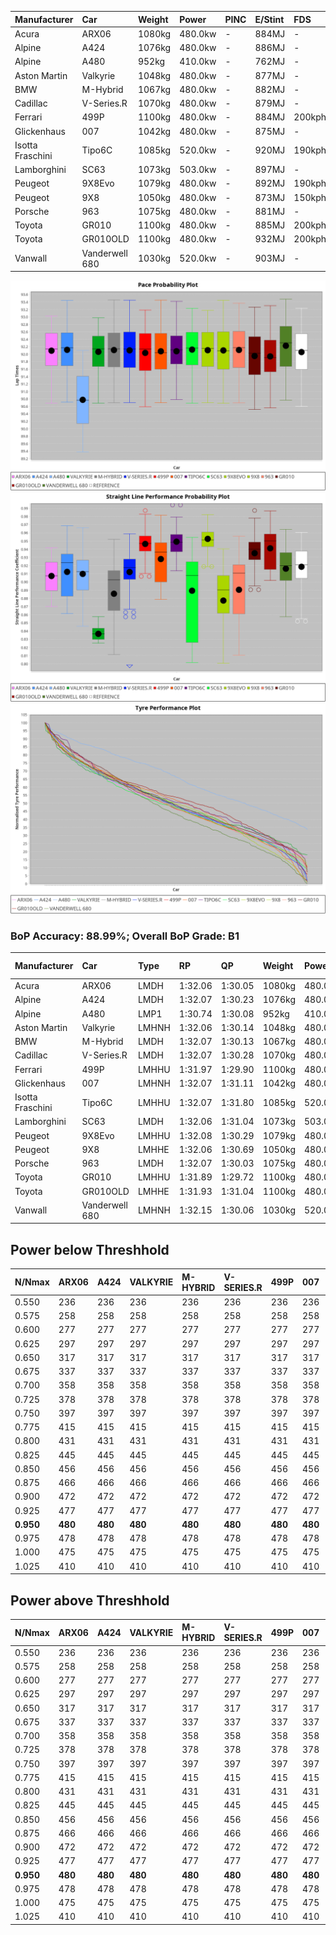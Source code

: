 | Manufacturer     | Car            | Weight | Power   | PINC    | E/Stint | FDS     |
|:-|:-|:-|:-|:-|:-|:-|
| Acura            | ARX06          | 1080kg | 480.0kw |    -    | 884MJ   |    -    |
| Alpine           | A424           | 1076kg | 480.0kw |    -    | 886MJ   |    -    |
| Alpine           | A480           | 952kg  | 410.0kw |    -    | 762MJ   |    -    |
| Aston Martin     | Valkyrie       | 1048kg | 480.0kw |    -    | 877MJ   |    -    |
| BMW              | M-Hybrid       | 1067kg | 480.0kw |    -    | 882MJ   |    -    |
| Cadillac         | V-Series.R     | 1070kg | 480.0kw |    -    | 879MJ   |    -    |
| Ferrari          | 499P           | 1100kg | 480.0kw |    -    | 884MJ   | 200kph  |
| Glickenhaus      | 007            | 1042kg | 480.0kw |    -    | 875MJ   |    -    |
| Isotta Fraschini | Tipo6C         | 1085kg | 520.0kw |    -    | 920MJ   | 190kph  |
| Lamborghini      | SC63           | 1073kg | 503.0kw |    -    | 897MJ   |    -    |
| Peugeot          | 9X8Evo         | 1079kg | 480.0kw |    -    | 892MJ   | 190kph  |
| Peugeot          | 9X8            | 1050kg | 480.0kw |    -    | 873MJ   | 150kph  |
| Porsche          | 963            | 1075kg | 480.0kw |    -    | 881MJ   |    -    |
| Toyota           | GR010          | 1100kg | 480.0kw |    -    | 885MJ   | 200kph  |
| Toyota           | GR010OLD       | 1100kg | 480.0kw |    -    | 932MJ   | 200kph  |
| Vanwall          | Vanderwell 680 | 1030kg | 520.0kw |    -    | 903MJ   |    -    |

![PACECHART](./IMG/AUTO.png)
![STRAIGHTLINEPERFORMANCECHART](./IMG/AUTO_sp.png)
![TYREPERFORMANCECHART](./IMG/AUTO_tw.png)

### BoP Accuracy: 88.99%; Overall BoP Grade: B1
| Manufacturer     | Car            | Type  | RP      | QP      | Weight | Power¹  | Threshhold | PINC    | Power²   | E/Stint | AVG Vmax  | FDS     | RDLC | L/Stint | BOP-Grade | Model Accuracy | Model Points | Match%  | SimDiff |
|:-|:-|:-|:-|:-|:-|:-|:-|:-|:-|:-|:-|:-|:-|:-|:-|:-|:-|:-|:-|
| Acura            | ARX06          | LMDH  | 1:32.06 | 1:30.05 | 1080kg | 480.0kw | 0.0kph     |    -    | 480.00kw |  884MJ  | 302.56kph |    -    | 1.00 | 40      | +A2       | 100.00%        | 996          | 91.95%  | #       |
| Alpine           | A424           | LMDH  | 1:32.07 | 1:30.23 | 1076kg | 480.0kw | 0.0kph     |    -    | 480.00kw |  886MJ  | 303.61kph |    -    | 0.99 | 40      | +A2       | 99.58%         | 1429         | 94.46%  | #       |
| Alpine           | A480           | LMP1  | 1:30.74 | 1:30.08 |  952kg | 410.0kw | 0.0kph     |    -    | 410.00kw |  762MJ  | 303.11kph |    -    | 0.98 | 37      | -Ω1       | 94.94%         | 1689         | 30.57%  | +0.47   |
| Aston Martin     | Valkyrie       | LMHNH | 1:32.06 | 1:30.14 | 1048kg | 480.0kw | 0.0kph     |    -    | 480.00kw |  877MJ  | 292.13kph |    -    | 1.04 | 40      | +C2       | 100.00%        | 247          | 74.00%  | #       |
| BMW              | M-Hybrid       | LMDH  | 1:32.07 | 1:30.13 | 1067kg | 480.0kw | 0.0kph     |    -    | 480.00kw |  882MJ  | 299.58kph |    -    | 1.02 | 40      | ~A1       | 99.97%         | 2912         | 100.00% | #       |
| Cadillac         | V-Series.R     | LMDH  | 1:32.07 | 1:30.28 | 1070kg | 480.0kw | 0.0kph     |    -    | 480.00kw |  879MJ  | 302.58kph |    -    | 1.01 | 40      | +A2       | 99.49%         | 5225         | 90.27%  | #       |
| Ferrari          | 499P           | LMHHU | 1:31.97 | 1:29.90 | 1100kg | 480.0kw | 0.0kph     |    -    | 480.00kw |  884MJ  | 306.89kph | 200kph  | 1.00 | 40      | ~A1       | 100.00%        | 5378         | 98.75%  | #       |
| Glickenhaus      | 007            | LMHNH | 1:32.07 | 1:31.11 | 1042kg | 480.0kw | 0.0kph     |    -    | 480.00kw |  875MJ  | 307.99kph |    -    | 0.95 | 40      | +A2       | 93.90%         | 2170         | 92.19%  | #       |
| Isotta Fraschini | Tipo6C         | LMHHU | 1:32.07 | 1:31.80 | 1085kg | 520.0kw | 0.0kph     |    -    | 520.00kw |  920MJ  | 310.44kph | 190kph  | 1.03 | 40      | +C1       | 100.00%        | 132          | 76.35%  | #       |
| Lamborghini      | SC63           | LMDH  | 1:32.06 | 1:31.04 | 1073kg | 503.0kw | 0.0kph     |    -    | 503.00kw |  897MJ  | 302.45kph |    -    | 1.03 | 40      | ~A1       | 100.00%        | 784          | 100.00% | #       |
| Peugeot          | 9X8Evo         | LMHHU | 1:32.08 | 1:30.29 | 1079kg | 480.0kw | 0.0kph     |    -    | 480.00kw |  892MJ  | 309.42kph | 190kph  | 0.98 | 40      | ~A1       | 100.00%        | 1459         | 95.68%  | #       |
| Peugeot          | 9X8            | LMHHE | 1:32.06 | 1:30.69 | 1050kg | 480.0kw | 0.0kph     |    -    | 480.00kw |  873MJ  | 299.04kph | 150kph  | 1.03 | 40      | +A2       | 99.18%         | 4817         | 92.74%  | +2.00   |
| Porsche          | 963            | LMDH  | 1:32.07 | 1:30.03 | 1075kg | 480.0kw | 0.0kph     |    -    | 480.00kw |  881MJ  | 300.00kph |    -    | 1.01 | 40      | ~A1       | 99.92%         | 14207        | 100.00% | #       |
| Toyota           | GR010          | LMHHU | 1:31.89 | 1:29.72 | 1100kg | 480.0kw | 0.0kph     |    -    | 480.00kw |  885MJ  | 305.26kph | 200kph  | 1.00 | 40      | ~A1       | 99.86%         | 4280         | 98.77%  | #       |
| Toyota           | GR010OLD       | LMHHE | 1:31.93 | 1:31.04 | 1100kg | 480.0kw | 0.0kph     |    -    | 480.00kw |  932MJ  | 307.12kph | 200kph  | 1.00 | 40      | +B1       | 99.46%         | 925          | 88.14%  | #       |
| Vanwall          | Vanderwell 680 | LMHNH | 1:32.15 | 1:30.06 | 1030kg | 520.0kw | 0.0kph     |    -    | 520.00kw |  903MJ  | 311.15kph |    -    | 1.02 | 40      | ~A1       | 95.82%         | 642          | 100.00% | +1.47   |

## Power below Threshhold
| N/Nmax    | ARX06   | A424    | VALKYRIE | M-HYBRID | V-SERIES.R | 499P    | 007     | TIPO6C  | SC63    | 9X8EVO  | 9X8     | 963     | GR010   | GR010OLD | VANDERWELL 680 | ​     | RPM      | A480       |
|:-|:-|:-|:-|:-|:-|:-|:-|:-|:-|:-|:-|:-|:-|:-|:-|:-|:-|:-|
|  0.550    |  236    |  236    |  236     |  236     |  236       |  236    |  236    |  256    |  248    |  236    |  236    |  236    |  236    |  236     |  256           |  ​    |   --     |   -        |
|  0.575    |  258    |  258    |  258     |  258     |  258       |  258    |  258    |  279    |  271    |  258    |  258    |  258    |  258    |  258     |  279           |  ​    |   --     |   -        |
|  0.600    |  277    |  277    |  277     |  277     |  277       |  277    |  277    |  300    |  291    |  277    |  277    |  277    |  277    |  277     |  300           |  ​    |   --     |   -        |
|  0.625    |  297    |  297    |  297     |  297     |  297       |  297    |  297    |  322    |  311    |  297    |  297    |  297    |  297    |  297     |  322           |  ​    |   --     |   -        |
|  0.650    |  317    |  317    |  317     |  317     |  317       |  317    |  317    |  343    |  332    |  317    |  317    |  317    |  317    |  317     |  343           |  ​    |   --     |   -        |
|  0.675    |  337    |  337    |  337     |  337     |  337       |  337    |  337    |  365    |  353    |  337    |  337    |  337    |  337    |  337     |  365           |  ​    |   --     |   -        |
|  0.700    |  358    |  358    |  358     |  358     |  358       |  358    |  358    |  387    |  374    |  358    |  358    |  358    |  358    |  358     |  387           |  ​    |   --     |   -        |
|  0.725    |  378    |  378    |  378     |  378     |  378       |  378    |  378    |  409    |  395    |  378    |  378    |  378    |  378    |  378     |  409           |  ​    |   --     |   -        |
|  0.750    |  397    |  397    |  397     |  397     |  397       |  397    |  397    |  430    |  416    |  397    |  397    |  397    |  397    |  397     |  430           |  ​    |   --     |   -        |
|  0.775    |  415    |  415    |  415     |  415     |  415       |  415    |  415    |  449    |  435    |  415    |  415    |  415    |  415    |  415     |  449           |  ​    |  5000    |  -3213569  |
|  0.800    |  431    |  431    |  431     |  431     |  431       |  431    |  431    |  467    |  452    |  431    |  431    |  431    |  431    |  431     |  467           |  ​    |  5500    |  -3499979  |
|  0.825    |  445    |  445    |  445     |  445     |  445       |  445    |  445    |  482    |  467    |  445    |  445    |  445    |  445    |  445     |  482           |  ​    |  5999    |  -3800400  |
|  0.850    |  456    |  456    |  456     |  456     |  456       |  456    |  456    |  494    |  478    |  456    |  456    |  456    |  456    |  456     |  494           |  ​    |  6499    |  -4114832  |
|  0.875    |  466    |  466    |  466     |  466     |  466       |  466    |  466    |  505    |  488    |  466    |  466    |  466    |  466    |  466     |  505           |  ​    |  7000    |  -4443276  |
|  0.900    |  472    |  472    |  472     |  472     |  472       |  472    |  472    |  512    |  495    |  472    |  472    |  472    |  472    |  472     |  512           |  ​    |  7500    |  -4785730  |
|  0.925    |  477    |  477    |  477     |  477     |  477       |  477    |  477    |  517    |  500    |  477    |  477    |  477    |  477    |  477     |  517           |  ​    |  8000    |  407       |
| **0.950** | **480** | **480** | **480**  | **480**  | **480**    | **480** | **480** | **520** | **503** | **480** | **480** | **480** | **480** | **480**  | **520**        | **​** | **8499** | **410**    |
|  0.975    |  478    |  478    |  478     |  478     |  478       |  478    |  478    |  518    |  501    |  478    |  478    |  478    |  478    |  478     |  518           |  ​    |  9000    |  205       |
|  1.000    |  475    |  475    |  475     |  475     |  475       |  475    |  475    |  514    |  498    |  475    |  475    |  475    |  475    |  475     |  514           |  ​    |   --     |   -        |
|  1.025    |  410    |  410    |  410     |  410     |  410       |  410    |  410    |  444    |  430    |  410    |  410    |  410    |  410    |  410     |  444           |  ​    |   --     |   -        |

## Power above Threshhold
| N/Nmax    | ARX06   | A424    | VALKYRIE | M-HYBRID | V-SERIES.R | 499P    | 007     | TIPO6C  | SC63    | 9X8EVO  | 9X8     | 963     | GR010   | GR010OLD | VANDERWELL 680 | ​     | RPM      | A480       |
|:-|:-|:-|:-|:-|:-|:-|:-|:-|:-|:-|:-|:-|:-|:-|:-|:-|:-|:-|
|  0.550    |  236    |  236    |  236     |  236     |  236       |  236    |  236    |  256    |  248    |  236    |  236    |  236    |  236    |  236     |  256           |  ​    |   --     |   -        |
|  0.575    |  258    |  258    |  258     |  258     |  258       |  258    |  258    |  279    |  271    |  258    |  258    |  258    |  258    |  258     |  279           |  ​    |   --     |   -        |
|  0.600    |  277    |  277    |  277     |  277     |  277       |  277    |  277    |  300    |  291    |  277    |  277    |  277    |  277    |  277     |  300           |  ​    |   --     |   -        |
|  0.625    |  297    |  297    |  297     |  297     |  297       |  297    |  297    |  322    |  311    |  297    |  297    |  297    |  297    |  297     |  322           |  ​    |   --     |   -        |
|  0.650    |  317    |  317    |  317     |  317     |  317       |  317    |  317    |  343    |  332    |  317    |  317    |  317    |  317    |  317     |  343           |  ​    |   --     |   -        |
|  0.675    |  337    |  337    |  337     |  337     |  337       |  337    |  337    |  365    |  353    |  337    |  337    |  337    |  337    |  337     |  365           |  ​    |   --     |   -        |
|  0.700    |  358    |  358    |  358     |  358     |  358       |  358    |  358    |  387    |  374    |  358    |  358    |  358    |  358    |  358     |  387           |  ​    |   --     |   -        |
|  0.725    |  378    |  378    |  378     |  378     |  378       |  378    |  378    |  409    |  395    |  378    |  378    |  378    |  378    |  378     |  409           |  ​    |   --     |   -        |
|  0.750    |  397    |  397    |  397     |  397     |  397       |  397    |  397    |  430    |  416    |  397    |  397    |  397    |  397    |  397     |  430           |  ​    |   --     |   -        |
|  0.775    |  415    |  415    |  415     |  415     |  415       |  415    |  415    |  449    |  435    |  415    |  415    |  415    |  415    |  415     |  449           |  ​    |  5000    |  -3213569  |
|  0.800    |  431    |  431    |  431     |  431     |  431       |  431    |  431    |  467    |  452    |  431    |  431    |  431    |  431    |  431     |  467           |  ​    |  5500    |  -3499979  |
|  0.825    |  445    |  445    |  445     |  445     |  445       |  445    |  445    |  482    |  467    |  445    |  445    |  445    |  445    |  445     |  482           |  ​    |  5999    |  -3800400  |
|  0.850    |  456    |  456    |  456     |  456     |  456       |  456    |  456    |  494    |  478    |  456    |  456    |  456    |  456    |  456     |  494           |  ​    |  6499    |  -4114832  |
|  0.875    |  466    |  466    |  466     |  466     |  466       |  466    |  466    |  505    |  488    |  466    |  466    |  466    |  466    |  466     |  505           |  ​    |  7000    |  -4443276  |
|  0.900    |  472    |  472    |  472     |  472     |  472       |  472    |  472    |  512    |  495    |  472    |  472    |  472    |  472    |  472     |  512           |  ​    |  7500    |  -4785730  |
|  0.925    |  477    |  477    |  477     |  477     |  477       |  477    |  477    |  517    |  500    |  477    |  477    |  477    |  477    |  477     |  517           |  ​    |  8000    |  407       |
| **0.950** | **480** | **480** | **480**  | **480**  | **480**    | **480** | **480** | **520** | **503** | **480** | **480** | **480** | **480** | **480**  | **520**        | **​** | **8499** | **410**    |
|  0.975    |  478    |  478    |  478     |  478     |  478       |  478    |  478    |  518    |  501    |  478    |  478    |  478    |  478    |  478     |  518           |  ​    |  9000    |  205       |
|  1.000    |  475    |  475    |  475     |  475     |  475       |  475    |  475    |  514    |  498    |  475    |  475    |  475    |  475    |  475     |  514           |  ​    |   --     |   -        |
|  1.025    |  410    |  410    |  410     |  410     |  410       |  410    |  410    |  444    |  430    |  410    |  410    |  410    |  410    |  410     |  444           |  ​    |   --     |   -        |
